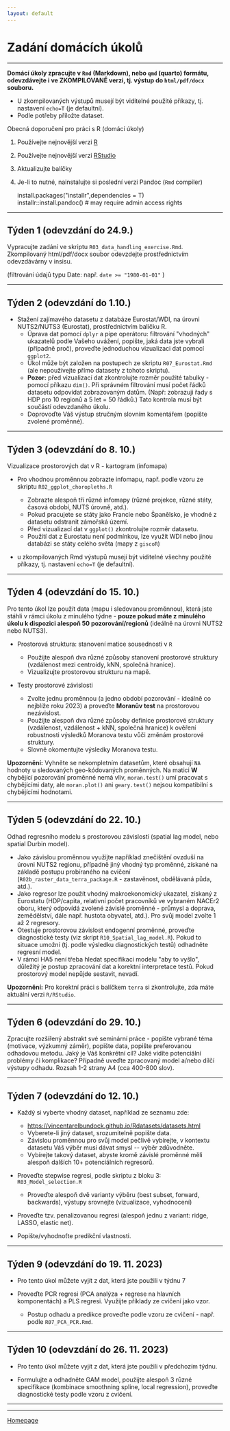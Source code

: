 ```yaml
---
layout: default
---
```

# Zadání domácích úkolů

--- 

**Domácí úkoly zpracujte v `Rmd` (Markdown), nebo `qmd` (quarto) formátu, odevzdávejte i ve ZKOMPILOVANÉ verzi, tj. výstup do `html/pdf/docx` souboru.**  
- U zkompilovaných výstupů musejí být viditelné použité příkazy, tj. nastavení `echo=T` (je defaultní).
- Podle potřeby přiložte dataset.  


Obecná doporučení pro práci s R (domácí úkoly)

1. Používejte nejnovější verzi [R](https://www.r-project.org/)
2. Používejte nejnovější verzi [RStudio](https://rstudio.com/products/rstudio/)
3. Aktualizujte balíčky
4. Je-li to nutné, nainstalujte si poslední verzi Pandoc (`Rmd` compiler)
  
      install.packages("installr",dependencies = T)  
      installr::install.pandoc() # may require admin access rights  
     

---


## Týden 1 (odevzdání do 24.9.)

Vypracujte zadání ve skriptu `R03_data_handling_exercise.Rmd`.
Zkompilovaný html/pdf/docx soubor odevzdejte prostřednictvím odevzdávárny v insisu. 

(filtrování údajů typu Date: např. `date >= "1980-01-01"` )


--- 


## Týden 2 (odevzdání do 1.10.)   

* Stažení zajímavého datasetu z databáze Eurostat/WDI, na úrovni NUTS2/NUTS3 (Eurostat), prostřednictvím balíčku R.  
    - Úprava dat pomocí `dplyr` a pipe operátoru: filtrování "vhodných" ukazatelů podle Vašeho uvážení, popište, jaká data jste vybrali (případně proč), proveďte jednoduchou vizualizaci dat pomocí `ggplot2`.  
    - Úkol může být založen na postupech ze skriptu `R07_Eurostat.Rmd` (ale nepoužívejte přímo datasety z tohoto skriptu).  
    - **Pozor:** před vizualizací dat zkontrolujte rozměr použité tabulky - pomocí příkazu `dim()`. Při správném filtrování musí počet řádků datasetu odpovídat zobrazovaným datům. (Např: zobrazuji řady s HDP pro 10 regionů a 5 let = 50 řádků.) Tato kontrola musí být součástí odevzdaného úkolu.  
    - Doprovoďte Váš výstup stručným slovním komentářem (popište zvolené proměnné).  

---

## Týden 3 (odevzdání do 8. 10.)

Vizualizace prostorových dat v R - kartogram (infomapa)

* Pro vhodnou proměnnou zobrazte infomapu, např. podle vzoru ze skriptu `R02_ggplot_choropleths.R`   
    + Zobrazte alespoň tří různé infomapy (různé projekce, různé státy, časová období, NUTS úrovně, atd.).  
    + Pokud pracujete se státy jako Francie nebo Španělsko, je vhodné z datasetu odstranit zámořská území. 
    + Před vizualizací dat v `ggplot()` zkontrolujte rozměr datasetu.
    + Použití dat z Eurostatu není podmínkou, lze využít WDI nebo jinou databázi se státy celého světa (mapy z `giscoR`)
    
* u zkompilovaných Rmd výstupů musejí být viditelné všechny použité příkazy, tj. nastavení `echo=T` (je defaultní).   

---

## Týden 4 (odevzdání do 15. 10.)

Pro tento úkol lze použít data (mapu i sledovanou proměnnou), která jste stáhli v rámci úkolu z minulého týdne - **pouze pokud máte z minulého úkolu k dispozici alespoň 50 pozorování/regionů** (ideálně na úrovni NUTS2 nebo NUTS3).

* Prostorová struktura: stanovení matice sousednosti v `R`
    + Použijte alespoň dva různé způsoby stanovení prostorové struktury (vzdálenost mezi centroidy, kNN, společná hranice).  
    + Vizualizujte prostorovou strukturu na mapě.  
 
* Testy prostorové závislosti   
    + Zvolte jednu proměnnou (a jedno období pozorování - ideálně co nejblíže roku 2023) a proveďte **Moranův test** na prostorovou nezávislost.  
    + Použijte alespoň dva různé způsoby definice prostorové struktury (vzdálenost, vzdálenost + kNN, společná hranice) k ověření robustnosti výsledků Moranova testu vůči změnám prostorové struktury.  
    + Slovně okomentujte výsledky Moranova testu.

**Upozornění:** Vyhněte se nekompletním datasetům, které obsahují `NA` hodnoty u sledovaných geo-kódovaných proměnných. Na matici **W** chybějící pozorování proměnné nemá vliv, `moran.test()` umí pracovat s chybějícími daty, ale `moran.plot()` ani `geary.test()` nejsou kompatibilní s chybějícími hodnotami.

---   

## Týden 5 (odevzdání do 22. 10.)

Odhad regresního modelu s prostorovou závislostí (spatial lag model, nebo spatial Durbin model).  
- Jako závislou proměnnou využijte například znečištění ovzduší na úrovni NUTS2 regionu, případně jiný vhodný typ proměnné, získané na základě postupu probíraného na cvičení (`R02b_raster_data_terra_package.R` - zastavěnost, obdělávaná půda, atd.).  
- Jako regresor lze použít vhodný makroekonomický ukazatel, získaný z Eurostatu (HDP/capita, relativní počet pracovníků ve vybraném NACEr2 oboru, který odpovídá zvolené závislé proměnné - průmysl a doprava, zemědělství, dále např. hustota obyvatel, atd.). Pro svůj model zvolte 1 až 2 regresory.  
- Otestuje prostorovou závislost endogenní proměnné, proveďte diagnostické testy (viz skript `R10_Spatial_lag_model.R`). Pokud to situace umožní (tj. podle výsledku diagnostických testů) odhadněte regresní model.  
- V rámci HA5 není třeba hledat specifikaci modelu "aby to vyšlo", důležitý je postup zpracování dat a korektní interpretace testů. Pokud prostorový model nepůjde sestavit, nevadí.  

**Upozornění:** Pro korektní práci s balíčkem `terra` si zkontrolujte, zda máte aktuální verzi `R/RStudio`.

--- 

## Týden 6 (odevzdání do 29. 10.)

Zpracujte rozšířený abstrakt své seminární práce - popište vybrané téma (motivace, výzkumný záměr), popište data, popište preferovanou odhadovou metodu. Jaký je Váš konkrétní cíl? Jaké vidíte potenciální problémy či komplikace? Případně uveďte zpracovaný model a/nebo dílčí výstupy odhadu. Rozsah 1-2 strany A4 (cca 400-800 slov).  

--- 

## Týden 7 (odevzdání do 12. 10.)

*  Každý si vyberte vhodný dataset, například ze seznamu zde:  
    + https://vincentarelbundock.github.io/Rdatasets/datasets.html
    + Vyberete-li jiný dataset, srozumitelně popište data.
    + Závislou proměnnou pro svůj model pečlivě vybírejte, v kontextu datasetu Váš výběr musí dávat smysl -- výběr zdůvodněte.
    + Vybírejte takový dataset, abyste kromě závislé proměnné měli alespoň dalších 10+ potenciálních regresorů.

* Proveďte stepwise regresi, podle skriptu z bloku 3: `R03_Model_selection.R`
    * Proveďte alespoň dvě varianty výběru (best subset, forward, backwards), výstupy srovnejte (vizualizace, vyhodnocení)
 
* Proveďte tzv. penalizovanou regresi (alespoň jednu z variant: ridge, LASSO, elastic net).

* Popište/vyhodnoťte predikční vlastnosti.


--- 

## Týden 9 (odevzdání do 19. 11. 2023)

*  Pro tento úkol můžete vyjít z dat, která jste použili v týdnu 7

* Proveďte PCR regresi (PCA analýza + regrese na hlavních komponentách) a PLS regresi. Využijte příklady ze cvičení jako vzor.  
    * Postup odhadu a predikce proveďte podle vzoru ze cvičení - např. podle `R07_PCA_PCR.Rmd`.  


--- 

## Týden 10 (odevzdání do 26. 11. 2023)

*  Pro tento úkol můžete vyjít z dat, která jste použili v předchozím týdnu.

* Formulujte a odhadněte GAM model, použijte alespoň 3 různé specifikace (kombinace smoothning spline, local regression), proveďte diagnostické testy podle vzoru z cvičení.




--- 

---   

[Homepage](https://formanektomas.github.io/4EK417/)
